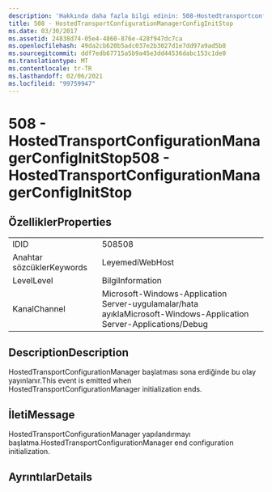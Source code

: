```yaml
---
description: 'Hakkında daha fazla bilgi edinin: 508-Hostedtransportconfigurationmanagerconfigınitstop'
title: 508 - HostedTransportConfigurationManagerConfigInitStop
ms.date: 03/30/2017
ms.assetid: 24838d74-05e4-4860-876e-428f947dc7ca
ms.openlocfilehash: 49da2cb620b5adc037e2b3027d1e7dd97a9ad5b8
ms.sourcegitcommit: ddf7edb67715a5b9a45e3dd44536dabc153c1de0
ms.translationtype: MT
ms.contentlocale: tr-TR
ms.lasthandoff: 02/06/2021
ms.locfileid: "99759947"
---
```

# <a name="508---hostedtransportconfigurationmanagerconfiginitstop"></a><span data-ttu-id="b1acb-103">508 - HostedTransportConfigurationManagerConfigInitStop</span><span class="sxs-lookup"><span data-stu-id="b1acb-103">508 - HostedTransportConfigurationManagerConfigInitStop</span></span>

## <a name="properties"></a><span data-ttu-id="b1acb-104">Özellikler</span><span class="sxs-lookup"><span data-stu-id="b1acb-104">Properties</span></span>  
  
|||  
|-|-|  
|<span data-ttu-id="b1acb-105">ID</span><span class="sxs-lookup"><span data-stu-id="b1acb-105">ID</span></span>|<span data-ttu-id="b1acb-106">508</span><span class="sxs-lookup"><span data-stu-id="b1acb-106">508</span></span>|  
|<span data-ttu-id="b1acb-107">Anahtar sözcükler</span><span class="sxs-lookup"><span data-stu-id="b1acb-107">Keywords</span></span>|<span data-ttu-id="b1acb-108">Leyemedi</span><span class="sxs-lookup"><span data-stu-id="b1acb-108">WebHost</span></span>|  
|<span data-ttu-id="b1acb-109">Level</span><span class="sxs-lookup"><span data-stu-id="b1acb-109">Level</span></span>|<span data-ttu-id="b1acb-110">Bilgi</span><span class="sxs-lookup"><span data-stu-id="b1acb-110">Information</span></span>|  
|<span data-ttu-id="b1acb-111">Kanal</span><span class="sxs-lookup"><span data-stu-id="b1acb-111">Channel</span></span>|<span data-ttu-id="b1acb-112">Microsoft-Windows-Application Server-uygulamalar/hata ayıkla</span><span class="sxs-lookup"><span data-stu-id="b1acb-112">Microsoft-Windows-Application Server-Applications/Debug</span></span>|  
  
## <a name="description"></a><span data-ttu-id="b1acb-113">Description</span><span class="sxs-lookup"><span data-stu-id="b1acb-113">Description</span></span>  

 <span data-ttu-id="b1acb-114">HostedTransportConfigurationManager başlatması sona erdiğinde bu olay yayınlanır.</span><span class="sxs-lookup"><span data-stu-id="b1acb-114">This event is emitted when HostedTransportConfigurationManager initialization ends.</span></span>  
  
## <a name="message"></a><span data-ttu-id="b1acb-115">İleti</span><span class="sxs-lookup"><span data-stu-id="b1acb-115">Message</span></span>  

 <span data-ttu-id="b1acb-116">HostedTransportConfigurationManager yapılandırmayı başlatma.</span><span class="sxs-lookup"><span data-stu-id="b1acb-116">HostedTransportConfigurationManager end configuration initialization.</span></span>  
  
## <a name="details"></a><span data-ttu-id="b1acb-117">Ayrıntılar</span><span class="sxs-lookup"><span data-stu-id="b1acb-117">Details</span></span>
